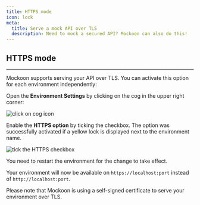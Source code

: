 ```yaml
---
title: HTTPS mode
icon: lock
meta:
  title: Serve a mock API over TLS
  description: Need to mock a secured API? Mockoon can also do this!
---
```


## HTTPS mode

---

Mockoon supports serving your API over TLS. You can activate this option for each environment independently:

Open the **Environment Settings** by clicking on the cog in the upper right corner:

![click on cog icon](/images/docs/open-settings.png)

Enable the **HTTPS option** by ticking the checkbox. The option was successfully activated if a yellow lock is displayed next to the environment name.

![tick the HTTPS checkbox](/images/docs/enable-https.png)

You need to restart the environment for the change to take effect.

Your environment will now be available on `https://localhost:port` instead of `http://localhost:port`.

Please note that Mockoon is using a self-signed certificate to serve your environment over TLS.
